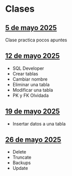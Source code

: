 # Clases

## [5 de mayo 2025](https://github.com/istvian/Apuntes/blob/master/Base_datos/Clase%2005-05-25.md)
Clase practica pocos apuntes


## [12 de mayo 2025](https://github.com/istvian/Apuntes/blob/master/Base_datos/Clase%2012-05-25.md)
- SQL Developer
- Crear tablas
- Cambiar nombre
- Eliminar una tabla
- Modificar una tabla
- PK y FK Olvidada

## [19 de mayo 2025](https://github.com/istvian/Apuntes/blob/master/Base_datos/Clase%2019-05-25.md)
- Insertar datos a una tabla

## [26 de mayo 2025](https://github.com/istvian/Apuntes/blob/master/Base_datos/Clase%2026-05-25.md)
- Delete
- Truncate
- Backups
- Update
